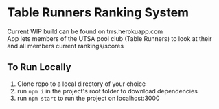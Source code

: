 # Table Runners Ranking System
Current WIP build can be found on trrs.herokuapp.com  
App lets members of the UTSA pool club (Table Runners) to look at their and all members current rankings/scores 
## To Run Locally
1. Clone repo to a local directory of your choice 
2. run `npm i` in the project's root folder to download dependencies
3. run `npm start` to run the project on localhost:3000